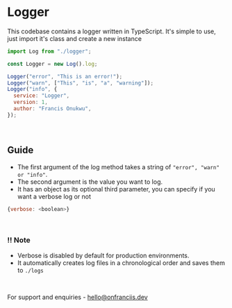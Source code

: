 # Logger

This codebase contains a logger written in TypeScript. It's simple to use, just import it's class and create a new instance

```js
import Log from "./logger";

const Logger = new Log().log;

Logger("error", "This is an error!");
Logger("warn", ["This", "is", "a", "warning"]);
Logger("info", {
  service: "Logger",
  version: 1,
  author: "Francis Onukwu",
});
```

<br>

## Guide

- The first argument of the log method takes a string of `"error", "warn" or "info"`.
- The second argument is the value you want to log.
- It has an object as its optional third parameter, you can specify if you want a verbose log or not

```js
{verbose: <boolean>}
```

<br>

### ‼ Note

- Verbose is disabled by default for production environments.
- It automatically creates log files in a chronological order and saves them to `./logs`

<br>

For support and enquiries - [hello@onfranciis.dev](mailto:hello@onfranciis.dev)
